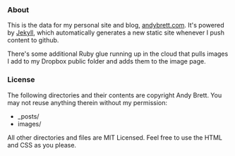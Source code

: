 ### About

This is the data for my personal site and blog, [andybrett.com](http://andybrett.com). It's powered by [Jekyll](https://github.com/mojombo/jekyll), which 
automatically generates a new static site whenever I push content to github. 

There's some additional Ruby glue running up in the cloud that pulls images I add to my Dropbox public folder and adds them to the image page. 

### License

The following directories and their contents are copyright Andy Brett. You may not reuse anything therein without my permission:

- _posts/
- images/

All other directories and files are MIT Licensed. Feel free to use the HTML and CSS as you please.